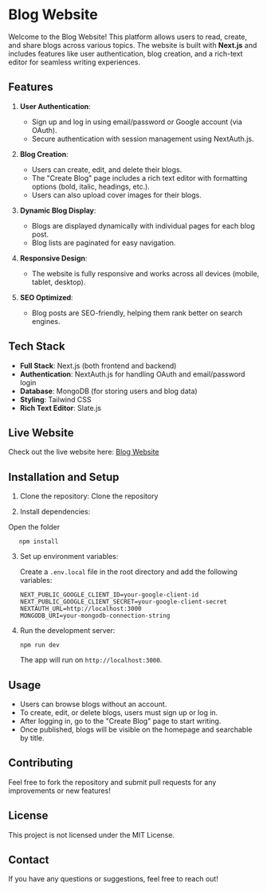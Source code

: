 # Blog Website

Welcome to the Blog Website! This platform allows users to read, create, and share blogs across various topics. The website is built with **Next.js** and includes features like user authentication, blog creation, and a rich-text editor for seamless writing experiences.

## Features

1. **User Authentication**:
   - Sign up and log in using email/password or Google account (via OAuth).
   - Secure authentication with session management using NextAuth.js.
2. **Blog Creation**:

   - Users can create, edit, and delete their blogs.
   - The "Create Blog" page includes a rich text editor with formatting options (bold, italic, headings, etc.).
   - Users can also upload cover images for their blogs.

3. **Dynamic Blog Display**:

   - Blogs are displayed dynamically with individual pages for each blog post.
   - Blog lists are paginated for easy navigation.

4. **Responsive Design**:

   - The website is fully responsive and works across all devices (mobile, tablet, desktop).

5. **SEO Optimized**:
   - Blog posts are SEO-friendly, helping them rank better on search engines.

## Tech Stack

- **Full Stack**: Next.js (both frontend and backend)
- **Authentication**: NextAuth.js for handling OAuth and email/password login
- **Database**: MongoDB (for storing users and blog data)
- **Styling**: Tailwind CSS
- **Rich Text Editor**: Slate.js

## Live Website

Check out the live website here: [Blog Website](https://www.food.devblogger.in/)

## Installation and Setup

1. Clone the repository:
   Clone the repository

2. Install dependencies:

Open the folder

```
   npm install
```

3. Set up environment variables:

   Create a `.env.local` file in the root directory and add the following variables:

   ```
   NEXT_PUBLIC_GOOGLE_CLIENT_ID=your-google-client-id
   NEXT_PUBLIC_GOOGLE_CLIENT_SECRET=your-google-client-secret
   NEXTAUTH_URL=http://localhost:3000
   MONGODB_URI=your-mongodb-connection-string
   ```

4. Run the development server:

   ```
   npm run dev
   ```

   The app will run on `http://localhost:3000`.

## Usage

- Users can browse blogs without an account.
- To create, edit, or delete blogs, users must sign up or log in.
- After logging in, go to the "Create Blog" page to start writing.
- Once published, blogs will be visible on the homepage and searchable by title.

## Contributing

Feel free to fork the repository and submit pull requests for any improvements or new features!

## License

This project is not licensed under the MIT License.

## Contact

If you have any questions or suggestions, feel free to reach out!
